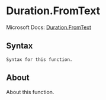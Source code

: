 ---
---

# Duration.FromText

Microsoft Docs: [Duration.FromText](https://docs.microsoft.com/en-us/powerquery-m/duration-fromtext)

## Syntax

```powerquery-m
Syntax for this function.
```

## About

About this function.

